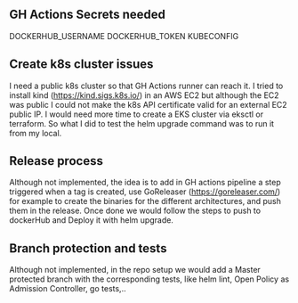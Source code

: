 ## GH Actions Secrets needed

DOCKERHUB_USERNAME
DOCKERHUB_TOKEN
KUBECONFIG

## Create k8s cluster issues

I need a public k8s cluster so that GH Actions runner can reach it. I tried to install kind (https://kind.sigs.k8s.io/) in an AWS EC2 but although the EC2 was public I could not make the k8s API certificate valid for an external EC2 public IP. I would need more time to create a EKS cluster via eksctl or terraform.
So what I did to test the helm upgrade command was to run it from my local.

## Release process

Although not implemented, the idea is to add in GH actions pipeline a step triggered when a tag is created, use GoReleaser (https://goreleaser.com/) for example to create the binaries for the different architectures, and push them in the release. Once done we would follow the steps to push to dockerHub and Deploy it with helm upgrade.


## Branch protection and tests

Although not implemented, in the repo setup we would add a Master protected branch with the corresponding tests, like helm lint, Open Policy as Admission Controller, go tests,..
